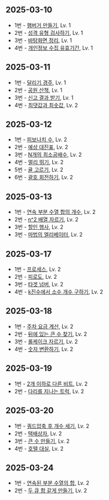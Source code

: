## 2025-03-10
* 1번 - [햄버거 만들기](https://school.programmers.co.kr/learn/courses/30/lessons/133502), Lv. 1
* 2번 - [성격 유형 검사하기](https://school.programmers.co.kr/learn/courses/30/lessons/118666), Lv. 1
* 3번 - [바탕화면 정리](https://school.programmers.co.kr/learn/courses/30/lessons/161990), Lv. 1
* 4번 - [개인정보 수집 유효기간](https://school.programmers.co.kr/learn/courses/30/lessons/150370), Lv. 1

## 2025-03-11
* 1번 - [달리기 경주](https://school.programmers.co.kr/learn/courses/30/lessons/178871), Lv. 1
* 2번 - [공원 산책](https://school.programmers.co.kr/learn/courses/30/lessons/172928), Lv. 1
* 3번 - [신고 결과 받기](https://school.programmers.co.kr/learn/courses/30/lessons/92334), Lv. 1
* 4번 - [최댓값과 최솟값](https://school.programmers.co.kr/learn/courses/30/lessons/12939), Lv. 2

## 2025-03-12
* 1번 - [피보나치 수](https://school.programmers.co.kr/learn/courses/30/lessons/12945), Lv. 2
* 2번 - [예상 대진표](https://school.programmers.co.kr/learn/courses/30/lessons/12985), Lv. 2
* 3번 - [N개의 최소공배수](https://school.programmers.co.kr/learn/courses/30/lessons/12953), Lv. 2
* 4번 - [멀리 뛰기](https://school.programmers.co.kr/learn/courses/30/lessons/12914), Lv. 2
* 5번 - [귤 고르기](https://school.programmers.co.kr/learn/courses/30/lessons/138476), Lv. 2
* 6번 - [괄호 회전하기](https://school.programmers.co.kr/learn/courses/30/lessons/76502), Lv. 2

## 2025-03-13
* 1번 - [연속 부분 수열 합의 개수](https://school.programmers.co.kr/learn/courses/30/lessons/131701), Lv. 2
* 2번 - [n^2 배열 자르기](https://school.programmers.co.kr/learn/courses/30/lessons/87390), Lv. 2
* 3번 - [할인 행사](https://school.programmers.co.kr/learn/courses/30/lessons/131127), Lv. 2
* 3번 - [마법의 엘리베이터](https://school.programmers.co.kr/learn/courses/30/lessons/148653), Lv. 2

## 2025-03-17
* 1번 - [프로세스](https://school.programmers.co.kr/learn/courses/30/lessons/42587), Lv. 2
* 2번 - [피로도](https://school.programmers.co.kr/learn/courses/30/lessons/87946), Lv. 2
* 3번 - [타겟 넘버](https://school.programmers.co.kr/learn/courses/30/lessons/43165), Lv. 2
* 4번 - [k진수에서 소수 개수 구하기](https://school.programmers.co.kr/learn/courses/30/lessons/92335), Lv. 2

## 2025-03-18
* 1번 - [주차 요금 계산](https://school.programmers.co.kr/learn/courses/30/lessons/92341), Lv. 2
* 2번 - [뒤에 있는 큰 수 찾기](https://school.programmers.co.kr/learn/courses/30/lessons/154539), Lv. 2
* 3번 - [롤케이크 자르기](https://school.programmers.co.kr/learn/courses/30/lessons/132265), Lv. 2
* 4번 - [숫자 변환하기](https://school.programmers.co.kr/learn/courses/30/lessons/154538), Lv. 2

## 2025-03-19
* 1번 - [2개 이하로 다른 비트](https://school.programmers.co.kr/learn/courses/30/lessons/77885), Lv. 2
* 2번 - [다리를 지나는 트럭](https://school.programmers.co.kr/learn/courses/30/lessons/42583), Lv. 2

## 2025-03-20
* 1번 - [쿼드압축 후 개수 세기](https://school.programmers.co.kr/learn/courses/30/lessons/68936), Lv. 2
* 2번 - [택배상자](https://school.programmers.co.kr/learn/courses/30/lessons/131704), Lv. 2
* 3번 - [큰 수 만들기](https://school.programmers.co.kr/learn/courses/30/lessons/42883), Lv. 2
* 4번 - [호텔 대실](https://school.programmers.co.kr/learn/courses/30/lessons/155651), Lv. 2

## 2025-03-24
* 1번 - [연속된 부분 수열의 합](https://school.programmers.co.kr/learn/courses/30/lessons/178870), Lv. 2
* 2번 - [두 큐 합 같게 만들기](https://school.programmers.co.kr/learn/courses/30/lessons/118667), Lv. 2
